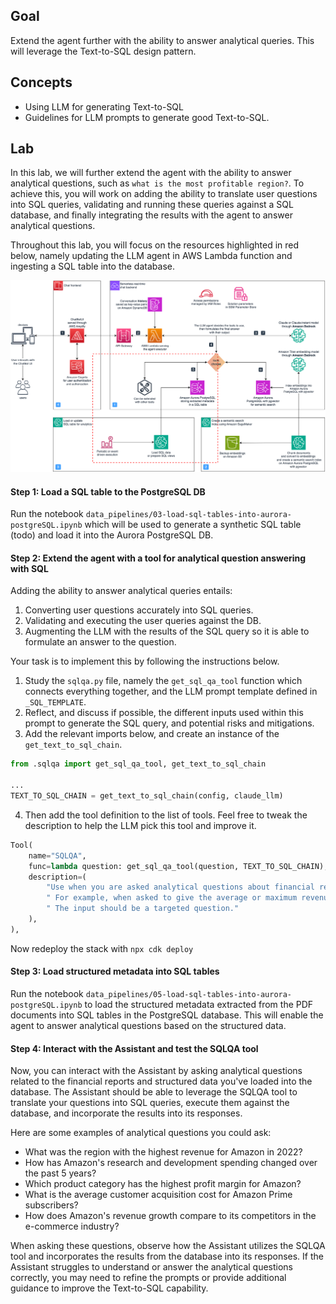 ## Goal

Extend the agent further with the ability to answer analytical queries. This will leverage the Text-to-SQL design pattern.

## Concepts

* Using LLM for generating Text-to-SQL
* Guidelines for LLM prompts to generate good Text-to-SQL.

## Lab

In this lab, we will further extend the agent with the ability to answer analytical questions, such as `what is the most profitable region?`.
To achieve this, you will work on adding the ability to translate user questions into SQL queries, validating and running these queries against a SQL database,
and finally integrating the results with the agent to answer analytical questions.

Throughout this lab, you will focus on the resources highlighted in red below, namely updating the LLM agent in AWS Lambda function and ingesting a SQL table into the database.

![Agentic Assistant workshop Architecture](assets/agentic-assistant-workshop-architecture-lab-05.png)

#### Step 1: Load a SQL table to the PostgreSQL DB

Run the notebook `data_pipelines/03-load-sql-tables-into-aurora-postgreSQL.ipynb` which will be used to generate a synthetic SQL table (todo) and load it into the Aurora PostgreSQL DB.

#### Step 2: Extend the agent with a tool for analytical question answering with SQL

Adding the ability to answer analytical queries entails:

1. Converting user questions accurately into SQL queries.
2. Validating and executing the user queries against the DB.
3. Augmenting the LLM with the results of the SQL query so it is able to formulate an answer to the question.

Your task is to implement this by following the instructions below.

1. Study the `sqlqa.py` file, namely the `get_sql_qa_tool` function which connects everything together, and the LLM prompt template defined in `_SQL_TEMPLATE`.
2. Reflect, and discuss if possible, the different inputs used within this prompt to generate the SQL query, and potential risks and mitigations.
3. Add the relevant imports below, and create an instance of the `get_text_to_sql_chain`.

```python
from .sqlqa import get_sql_qa_tool, get_text_to_sql_chain

...
TEXT_TO_SQL_CHAIN = get_text_to_sql_chain(config, claude_llm)
```

4. Then add the tool definition to the list of tools. Feel free to tweak the description to help the LLM pick this tool and improve it.

```python
Tool(
    name="SQLQA",
    func=lambda question: get_sql_qa_tool(question, TEXT_TO_SQL_CHAIN),
    description=(
        "Use when you are asked analytical questions about financial reports of companies."
        " For example, when asked to give the average or maximum revenue of a company, etc."
        " The input should be a targeted question."
    ),
),
```

Now redeploy the stack with `npx cdk deploy`

#### Step 3: Load structured metadata into SQL tables

Run the notebook `data_pipelines/05-load-sql-tables-into-aurora-postgreSQL.ipynb` to load the structured metadata extracted from the PDF documents into SQL tables in the PostgreSQL database. This will enable the agent to answer analytical questions based on the structured data.

#### Step 4: Interact with the Assistant and test the SQLQA tool

Now, you can interact with the Assistant by asking analytical questions related to the financial reports and structured data you've loaded into the database. The Assistant should be able to leverage the SQLQA tool to translate your questions into SQL queries, execute them against the database, and incorporate the results into its responses.

Here are some examples of analytical questions you could ask:

* What was the region with the highest revenue for Amazon in 2022?
* How has Amazon's research and development spending changed over the past 5 years?
* Which product category has the highest profit margin for Amazon?
* What is the average customer acquisition cost for Amazon Prime subscribers?
* How does Amazon's revenue growth compare to its competitors in the e-commerce industry?

When asking these questions, observe how the Assistant utilizes the SQLQA tool and incorporates the results from the database into its responses. If the Assistant struggles to understand or answer the analytical questions correctly, you may need to refine the prompts or provide additional guidance to improve the Text-to-SQL capability.